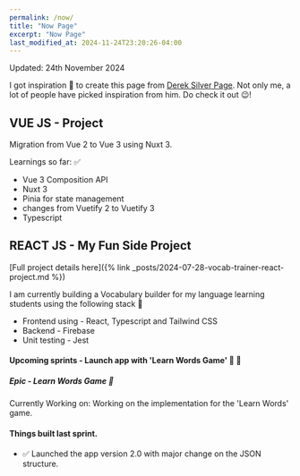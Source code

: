 ```yaml
---
permalink: /now/
title: "Now Page"
excerpt: "Now Page"
last_modified_at: 2024-11-24T23:20:26-04:00
---
```


Updated: 24th November 2024

I got inspiration 💪 to create this page from [Derek Silver Page](https://sive.rs/now). Not only me, a lot of people have picked inspiration from him. Do check it out 😉!

## VUE JS - Project

Migration from Vue 2 to Vue 3 using Nuxt 3.

Learnings so far: ✅

- Vue 3 Composition API
- Nuxt 3
- Pinia for state management
- changes from Vuetify 2 to Vuetify 3
- Typescript

## REACT JS - My Fun Side Project

[Full project details here]({% link _posts/2024-07-28-vocab-trainer-react-project.md %})

I am currently building a Vocabulary builder for my language learning students using the following stack 🧱

- Frontend using - React, Typescript and Tailwind CSS
- Backend - Firebase
- Unit testing - Jest

#### Upcoming sprints - Launch app with 'Learn Words Game' 🚧 🔖

##### Epic - Learn Words Game 🚀

Currently Working on: Working on the implementation for the 'Learn Words' game.

#### Things built last sprint.

- ✅ Launched the app version 2.0 with major change on the JSON structure.
